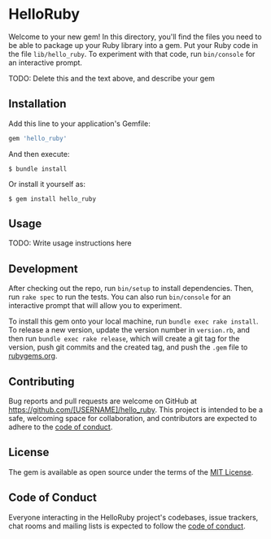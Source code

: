 # HelloRuby

Welcome to your new gem! In this directory, you'll find the files you need to be able to package up your Ruby library into a gem. Put your Ruby code in the file `lib/hello_ruby`. To experiment with that code, run `bin/console` for an interactive prompt.

TODO: Delete this and the text above, and describe your gem

## Installation

Add this line to your application's Gemfile:

```ruby
gem 'hello_ruby'
```

And then execute:

    $ bundle install

Or install it yourself as:

    $ gem install hello_ruby

## Usage

TODO: Write usage instructions here

## Development

After checking out the repo, run `bin/setup` to install dependencies. Then, run `rake spec` to run the tests. You can also run `bin/console` for an interactive prompt that will allow you to experiment.

To install this gem onto your local machine, run `bundle exec rake install`. To release a new version, update the version number in `version.rb`, and then run `bundle exec rake release`, which will create a git tag for the version, push git commits and the created tag, and push the `.gem` file to [rubygems.org](https://rubygems.org).

## Contributing

Bug reports and pull requests are welcome on GitHub at https://github.com/[USERNAME]/hello_ruby. This project is intended to be a safe, welcoming space for collaboration, and contributors are expected to adhere to the [code of conduct](https://github.com/[USERNAME]/hello_ruby/blob/master/CODE_OF_CONDUCT.md).

## License

The gem is available as open source under the terms of the [MIT License](https://opensource.org/licenses/MIT).

## Code of Conduct

Everyone interacting in the HelloRuby project's codebases, issue trackers, chat rooms and mailing lists is expected to follow the [code of conduct](https://github.com/[USERNAME]/hello_ruby/blob/master/CODE_OF_CONDUCT.md).
